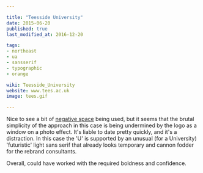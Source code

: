 ```yaml
---

title: "Teesside University"
date: 2015-06-20
published: true
last_modified_at: 2016-12-20

tags:
- northeast
- ua
- sansserif
- typographic
- orange

wiki: Teesside_University
website: www.tees.ac.uk
image: tees.gif

---
```


Nice to see a bit of [negative space][neg] being used, but it seems that the brutal simplicity of the approach in this case is being undermined by the logo as a window on a photo effect. It's liable to date pretty quickly, and it's a distraction. In this case the 'U' is supported by an unusual (for a University) 'futuristic' light sans serif that already looks temporary and cannon fodder for the rebrand consultants.

Overall, could have worked with the required boldness and confidence.

[neg]: http://www.boredpanda.com/negative-space-logos/
